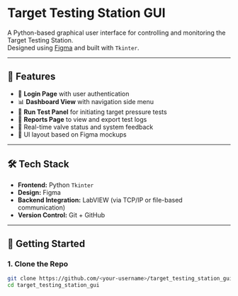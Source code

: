 # Target Testing Station GUI

A Python-based graphical user interface for controlling and monitoring the Target Testing Station.  
Designed using [Figma](https://www.figma.com/) and built with `Tkinter`.

---

## 🎯 Features

- 🔐 **Login Page** with user authentication
- 📊 **Dashboard View** with navigation side menu
- 🧪 **Run Test Panel** for initiating target pressure tests
- 📁 **Reports Page** to view and export test logs
- 🔄 Real-time valve status and system feedback
- 🎨 UI layout based on Figma mockups

---

## 🛠️ Tech Stack

- **Frontend:** Python `Tkinter`
- **Design:** Figma
- **Backend Integration:** LabVIEW (via TCP/IP or file-based communication)
- **Version Control:** Git + GitHub

---

## 🚀 Getting Started

### 1. Clone the Repo

```bash
git clone https://github.com/<your-username>/target_testing_station_gui.git
cd target_testing_station_gui
